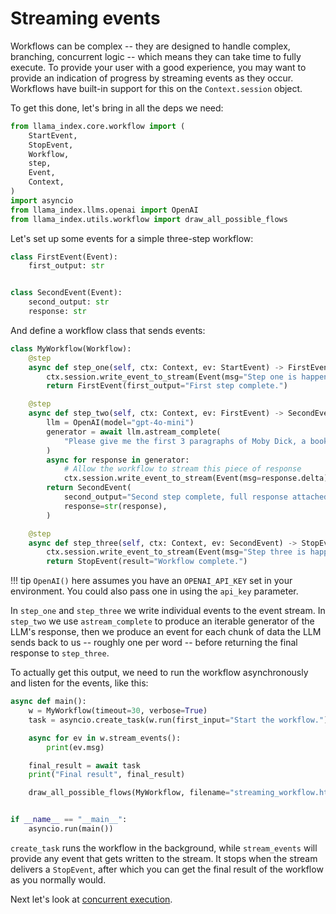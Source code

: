 # Streaming events

Workflows can be complex -- they are designed to handle complex, branching, concurrent logic -- which means they can take time to fully execute. To provide your user with a good experience, you may want to provide an indication of progress by streaming events as they occur. Workflows have built-in support for this on the `Context.session` object.

To get this done, let's bring in all the deps we need:

```python
from llama_index.core.workflow import (
    StartEvent,
    StopEvent,
    Workflow,
    step,
    Event,
    Context,
)
import asyncio
from llama_index.llms.openai import OpenAI
from llama_index.utils.workflow import draw_all_possible_flows
```

Let's set up some events for a simple three-step workflow:

```python
class FirstEvent(Event):
    first_output: str


class SecondEvent(Event):
    second_output: str
    response: str
```

And define a workflow class that sends events:

```python
class MyWorkflow(Workflow):
    @step
    async def step_one(self, ctx: Context, ev: StartEvent) -> FirstEvent:
        ctx.session.write_event_to_stream(Event(msg="Step one is happening"))
        return FirstEvent(first_output="First step complete.")

    @step
    async def step_two(self, ctx: Context, ev: FirstEvent) -> SecondEvent:
        llm = OpenAI(model="gpt-4o-mini")
        generator = await llm.astream_complete(
            "Please give me the first 3 paragraphs of Moby Dick, a book in the public domain."
        )
        async for response in generator:
            # Allow the workflow to stream this piece of response
            ctx.session.write_event_to_stream(Event(msg=response.delta))
        return SecondEvent(
            second_output="Second step complete, full response attached",
            response=str(response),
        )

    @step
    async def step_three(self, ctx: Context, ev: SecondEvent) -> StopEvent:
        ctx.session.write_event_to_stream(Event(msg="Step three is happening"))
        return StopEvent(result="Workflow complete.")
```

!!! tip
    `OpenAI()` here assumes you have an `OPENAI_API_KEY` set in your environment. You could also pass one in using the `api_key` parameter.

In `step_one` and `step_three` we write individual events to the event stream. In `step_two` we use `astream_complete` to produce an iterable generator of the LLM's response, then we produce an event for each chunk of data the LLM sends back to us -- roughly one per word -- before returning the final response to `step_three`.

To actually get this output, we need to run the workflow asynchronously and listen for the events, like this:

```python
async def main():
    w = MyWorkflow(timeout=30, verbose=True)
    task = asyncio.create_task(w.run(first_input="Start the workflow."))

    async for ev in w.stream_events():
        print(ev.msg)

    final_result = await task
    print("Final result", final_result)

    draw_all_possible_flows(MyWorkflow, filename="streaming_workflow.html")


if __name__ == "__main__":
    asyncio.run(main())
```

`create_task` runs the workflow in the background, while `stream_events` will provide any event that gets written to the stream. It stops when the stream delivers a `StopEvent`, after which you can get the final result of the workflow as you normally would.


Next let's look at [concurrent execution](concurrent_execution.md).
